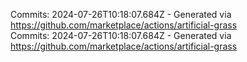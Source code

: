 Commits: 2024-07-26T10:18:07.684Z - Generated via https://github.com/marketplace/actions/artificial-grass
<br>
Commits: 2024-07-26T10:18:07.684Z - Generated via https://github.com/marketplace/actions/artificial-grass
<br>
